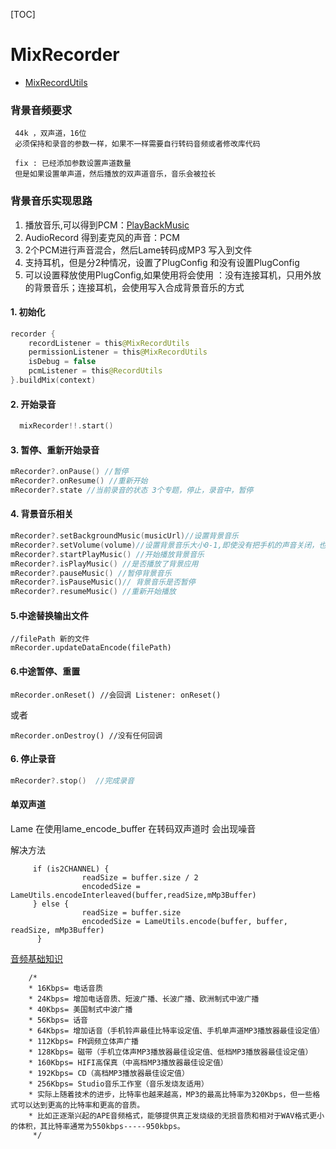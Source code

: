 [TOC]

# MixRecorder
- [MixRecordUtils](https://github.com/SheTieJun/Mp3Recorder/blob/master/app/src/main/java/me/shetj/mp3recorder/record/utils/MixRecordUtils.kt)
### 背景音频要求

```
 44k ，双声道，16位   
 必须保持和录音的参数一样，如果不一样需要自行转码音频或者修改库代码
```

```
 fix : 已经添加参数设置声道数量
 但是如果设置单声道，然后播放的双声道音乐，音乐会被拉长 
```

### 背景音乐实现思路

1.  播放音乐,可以得到PCM：[PlayBackMusic](https://github.com/SheTieJun/Mp3Recorder/blob/master/doc/PlayBackMusic.MD)
2.  AudioRecord 得到麦克风的声音：PCM
3.  2个PCM进行声音混合，然后Lame转码成MP3 写入到文件
4.  支持耳机，但是分2种情况，设置了PlugConfig 和没有设置PlugConfig
5.  可以设置释放使用PlugConfig,如果使用将会使用 ：没有连接耳机，只用外放的背景音乐；连接耳机，会使用写入合成背景音乐的方式

#### 1. 初始化


```kotlin
recorder {
    recordListener = this@MixRecordUtils
    permissionListener = this@MixRecordUtils
    isDebug = false
    pcmListener = this@RecordUtils
}.buildMix(context)
```

#### 2. 开始录音

```kotlin
  mixRecorder!!.start()
```

#### 3. 暂停、重新开始录音

```kotlin
mRecorder?.onPause() //暂停
mRecorder?.onResume() //重新开始
mRecorder?.state //当前录音的状态 3个专题，停止，录音中，暂停
```

#### 4. 背景音乐相关

```kotlin
mRecorder?.setBackgroundMusic(musicUrl)//设置背景音乐
mRecorder?.setVolume(volume)//设置背景音乐大小0-1,即使没有把手机的声音关闭，也会按照该比例记录到录制的声音中	
mRecorder?.startPlayMusic() //开始播放背景音乐
mRecorder?.isPlayMusic() //是否播放了背景应用
mRecorder?.pauseMusic() //暂停背景音乐
mRecorder?.isPauseMusic()// 背景音乐是否暂停
mRecorder?.resumeMusic() //重新开始播放
```
#### 5.中途替换输出文件
```
//filePath 新的文件
mRecorder.updateDataEncode(filePath)
```

#### 6.中途暂停、重置
```
mRecorder.onReset() //会回调 Listener: onReset()
```
或者
```
mRecorder.onDestroy() //没有任何回调
```

#### 6. 停止录音

```kotlin
mRecorder?.stop()  //完成录音
```



#### 单双声道

Lame 在使用lame_encode_buffer 在转码双声道时 会出现噪音

解决方法 
```
     if (is2CHANNEL) {
                readSize = buffer.size / 2
                encodedSize = LameUtils.encodeInterleaved(buffer,readSize,mMp3Buffer)
     } else {
                readSize = buffer.size
                encodedSize = LameUtils.encode(buffer, buffer, readSize, mMp3Buffer)
      }
```

[音频基础知识](https://blog.csdn.net/StjunF/article/details/121296111)

```
    /*
    * 16Kbps= 电话音质
    * 24Kbps= 增加电话音质、短波广播、长波广播、欧洲制式中波广播
    * 40Kbps= 美国制式中波广播
    * 56Kbps= 话音
    * 64Kbps= 增加话音（手机铃声最佳比特率设定值、手机单声道MP3播放器最佳设定值）
    * 112Kbps= FM调频立体声广播
    * 128Kbps= 磁带（手机立体声MP3播放器最佳设定值、低档MP3播放器最佳设定值）
    * 160Kbps= HIFI高保真（中高档MP3播放器最佳设定值）
    * 192Kbps= CD（高档MP3播放器最佳设定值）
    * 256Kbps= Studio音乐工作室（音乐发烧友适用）
    * 实际上随着技术的进步，比特率也越来越高，MP3的最高比特率为320Kbps，但一些格式可以达到更高的比特率和更高的音质。
    * 比如正逐渐兴起的APE音频格式，能够提供真正发烧级的无损音质和相对于WAV格式更小的体积，其比特率通常为550kbps-----950kbps。
     */
```
